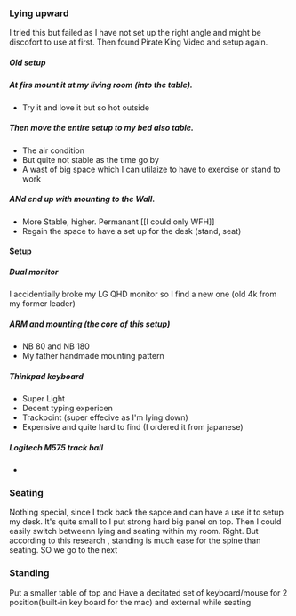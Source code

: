
### Lying upward 
I tried this but failed as I have not set up the right angle and might be discofort to use at first. Then found Pirate King Video and setup again.
##### Old setup
##### At firs mount it at my living room (into the table). 
- Try it and love it but so hot outside
##### Then move the entire setup to my bed also table. 
- The air condition
- But quite not stable as the time go by
- A wast of big space which I can utilaize to have to exercise or stand to work
##### ANd end up with mounting to the Wall.
- More Stable, higher. Permanant [[I could only WFH]]
- Regain the space to have a set up for the desk (stand, seat)
#### Setup
##### Dual monitor
I accidentially broke my LG QHD monitor so I find a new one (old 4k from my former leader)

##### ARM and mounting (the core of this setup)
- NB 80 and NB 180
- My father handmade mounting pattern
##### Thinkpad keyboard
- Super Light
- Decent typing expericen
- Trackpoint (super effecive as I'm lying down)
- Expensive and quite hard to find (I ordered it from japanese)
##### Logitech M575 track ball
- 
### Seating
Nothing special, since I took back the sapce and can have a use it to setup my desk.
It's quite small to I put strong hard big panel on top. Then I could easily switch betweenn lying and seating within my room. Right.
But according to this research <link>, standing is much ease for the spine than seating. SO we go to the next 

### Standing
Put a smaller table of top and Have a decitated set of keyboard/mouse for 2 position(built-in key board for the mac) and external while seating